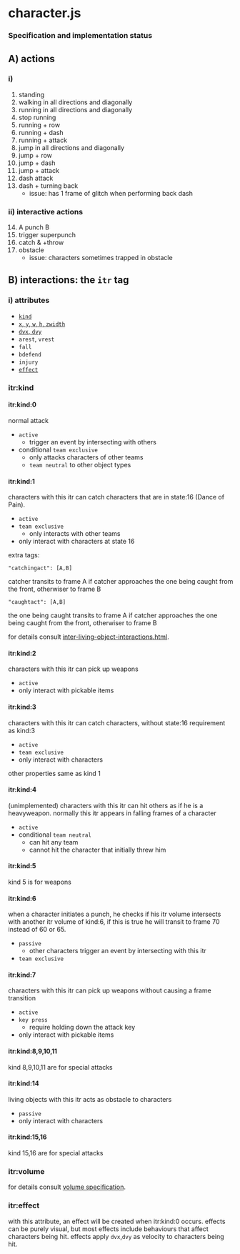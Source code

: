 # character.js
### Specification and implementation status

## A) actions
### i)
1. standing
2. walking in all directions and diagonally
3. running in all directions and diagonally
4. stop running
5. running + row
6. running + dash
7. running + attack
8. jump in all directions and diagonally
9. jump + row
10. jump + dash
11. jump + attack
12. dash attack
13. dash + turning back
	- issue: has 1 frame of glitch when performing back dash

### ii) interactive actions
14. A punch B
15. trigger superpunch
16. catch & +throw
17. obstacle
	- issue: characters sometimes trapped in obstacle

## B) interactions: the `itr` tag

### i) attributes
- [`kind`](#itrkind)
- [`x`, `y`, `w`, `h`, `zwidth`](#itrvolume)
- [`dvx`, `dvy`](#itreffect)
- `arest`, `vrest`
- `fall`
- `bdefend`
- `injury`
- [`effect`](#itreffect)

### itr:kind

#### itr:kind:0
normal attack
- `active`
	- trigger an event by intersecting with others
- conditional `team exclusive`
	- only attacks characters of other teams
	- `team neutral` to other object types

#### itr:kind:1
characters with this itr can catch characters that are in state:16 (Dance of Pain).
- `active`
- `team exclusive`
	- only interacts with other teams
- only interact with characters at state 16

extra tags:
```
"catchingact": [A,B]
```
catcher transits to frame A if catcher approaches the one being caught from the front, otherwiser to frame B
```
"caughtact": [A,B]
```
the one being caught transits to frame A if catcher approaches the one being caught from the front, otherwiser to frame B

for details consult [inter-living-object-interactions.html](http://f-lf2.blogspot.hk/2013/01/inter-living-object-interactions.html).

#### itr:kind:2
characters with this itr can pick up weapons
- `active`
- only interact with pickable items

#### itr:kind:3
characters with this itr can catch characters, without state:16 requirement as kind:3
- `active`
- `team exclusive`
- only interact with characters

other properties same as kind 1

#### itr:kind:4
(unimplemented) characters with this itr can hit others as if he is a heavyweapon.
normally this itr appears in falling frames of a character
- `active`
- conditional `team neutral`
	- can hit any team
	- cannot hit the character that initially threw him

#### itr:kind:5
kind 5 is for weapons

#### itr:kind:6
when a character initiates a punch, he checks if his itr volume intersects with another itr volume of kind:6, if this is true he will transit to frame 70 instead of 60 or 65.
- `passive`
	- other characters trigger an event by intersecting with this itr
- `team exclusive`

#### itr:kind:7
characters with this itr can pick up weapons without causing a frame transition
- `active`
- `key press`
	- require holding down the attack key
- only interact with pickable items

#### itr:kind:8,9,10,11
kind 8,9,10,11 are for special attacks

#### itr:kind:14
living objects with this itr acts as obstacle to characters
- `passive`
- only interact with characters

#### itr:kind:15,16
kind 15,16 are for special attacks

### itr:volume
for details consult [volume specification](http://f-lf2.blogspot.hk/2013/01/scenejs-volume.html).

### itr:effect
with this attribute, an effect will be created when itr:kind:0 occurs.
effects can be purely visual, but most effects include behaviours that affect characters being hit.
effects apply `dvx`,`dvy` as velocity to characters being hit.

